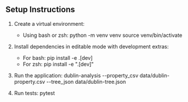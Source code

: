 ## Setup Instructions

1. Create a virtual environment:

   - Using bash or zsh:
     python -m venv venv
     source venv/bin/activate

2. Install dependencies in editable mode with development extras:

   - For bash:
     pip install -e .[dev]
   - For zsh:
     pip install -e ".[dev]"

3. Run the application:
   dublin-analysis --property_csv data/dublin-property.csv --tree_json data/dublin-tree.json

4. Run tests:
   pytest
